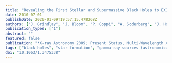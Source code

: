 ```yaml
---
title: "Revealing the First Stellar and Supermassive Black Holes to EXIST"
date: 2010-07-01
publishDate: 2020-01-09T19:57:15.478268Z
authors: ["J. Grindlay", "J. Bloom", "P. Coppi", "A. Soderberg", "J. Hong", "H. Moseley", "S. Barthelmy", "G. Tagliaferri", "G. Ghisellini", "R. Della Ceca", "P. Ubertini"]
publication_types: ["1"]
abstract: ""
featured: false
publication: "*X-ray Astronomy 2009; Present Status, Multi-Wavelength Approach and Future Perspectives*"
tags: ["black holes", "star formation", "gamma-ray sources (astronomical)", "redshift", "astrophysical jets", "97.60.Lf", "97.10.Bt", "98.70.Rz", "98.62.Py", "98.62.Nx", "Black holes", "Star formation", "gamma-ray sources", "gamma-ray bursts", "Distances redshifts radial velocities", "spatial distribution of galaxies", "Jets and bursts", "galactic winds and fountains", "Astrophysics - Cosmology and Nongalactic Astrophysics", "Astrophysics - Instrumentation and Methods for Astrophysics"]
doi: "10.1063/1.3475338"
---
```


